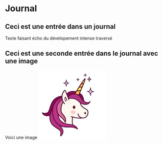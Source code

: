 # Journal

## Ceci est une entrée dans un journal

Texte faisant écho du dévelopement intense traversé 


## Ceci est une seconde entrée dans le journal avec une image

Voici une image 
![ici est une description de l'image](medias/unicorn.jpg)
